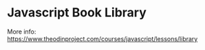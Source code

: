 # Javascript Book Library

More info: https://www.theodinproject.com/courses/javascript/lessons/library